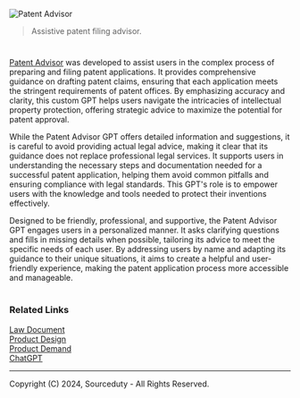 ![Patent Advisor](https://github.com/user-attachments/assets/0eedb4d2-d82d-4aa3-a705-06d65a3f13a1)

> Assistive patent filing advisor.

#

[Patent Advisor](https://chatgpt.com/g/g-sWMVl5soX-patent-advisor) was developed to assist users in the complex process of preparing and filing patent applications. It provides comprehensive guidance on drafting patent claims, ensuring that each application meets the stringent requirements of patent offices. By emphasizing accuracy and clarity, this custom GPT helps users navigate the intricacies of intellectual property protection, offering strategic advice to maximize the potential for patent approval.

While the Patent Advisor GPT offers detailed information and suggestions, it is careful to avoid providing actual legal advice, making it clear that its guidance does not replace professional legal services. It supports users in understanding the necessary steps and documentation needed for a successful patent application, helping them avoid common pitfalls and ensuring compliance with legal standards. This GPT's role is to empower users with the knowledge and tools needed to protect their inventions effectively.

Designed to be friendly, professional, and supportive, the Patent Advisor GPT engages users in a personalized manner. It asks clarifying questions and fills in missing details when possible, tailoring its advice to meet the specific needs of each user. By addressing users by name and adapting its guidance to their unique situations, it aims to create a helpful and user-friendly experience, making the patent application process more accessible and manageable.

#
### Related Links

[Law Document](https://chat.openai.com/g/g-uDaJ960Ar-law-document)
<br>
[Product Design](https://github.com/sourceduty/Product_Design)
<br>
[Product Demand](https://github.com/sourceduty/Product_Demand)
<br>
[ChatGPT](https://github.com/sourceduty/ChatGPT)

***
Copyright (C) 2024, Sourceduty - All Rights Reserved.
